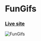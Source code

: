 # FunGifs

### [Live site](https://fungifs.netlify.app/)

 ![FunGifs](https://i.ibb.co/k3yktTb/gifs-w.png)
